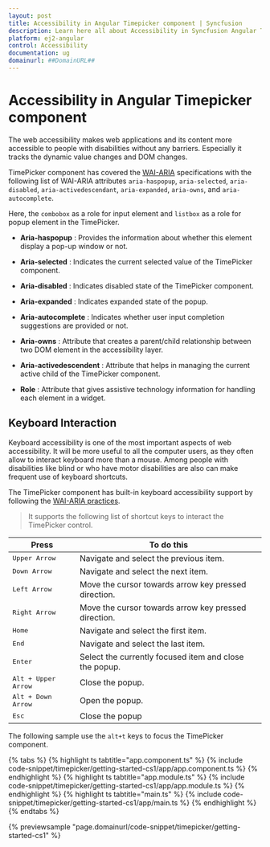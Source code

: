 ```yaml
---
layout: post
title: Accessibility in Angular Timepicker component | Syncfusion
description: Learn here all about Accessibility in Syncfusion Angular Timepicker component of Syncfusion Essential JS 2 and more.
platform: ej2-angular
control: Accessibility 
documentation: ug
domainurl: ##DomainURL##
---
```


# Accessibility in Angular Timepicker component

The web accessibility makes web applications and its content more accessible to people with disabilities without any barriers. Especially it tracks the dynamic value changes and DOM changes.

TimePicker component has covered the [WAI-ARIA](http://www.w3.org/WAI/PF/aria-practices)  specifications with the following list of WAI-ARIA attributes `aria-haspopup`, `aria-selected`, `aria-disabled`, `aria-activedescendant`, `aria-expanded`, `aria-owns`, and `aria-autocomplete`.

Here, the `combobox` as a role for input element and `listbox` as a role for popup element in the TimePicker.

* **Aria-haspopup** : Provides the information about whether this element display a pop-up window or not.

* **Aria-selected** : Indicates the current selected value of the TimePicker component.

* **Aria-disabled** : Indicates disabled state of the TimePicker component.

* **Aria-expanded** : Indicates expanded state of the popup.

* **Aria-autocomplete** : Indicates whether user input completion suggestions are provided or not.

* **Aria-owns** : Attribute that creates a parent/child relationship between two DOM element in the accessibility layer.

* **Aria-activedescendent** : Attribute that helps in managing the current active child of the TimePicker
component.

* **Role** : Attribute that gives assistive technology information for handling each element in a widget.

## Keyboard Interaction

Keyboard accessibility is one of the most important aspects of web accessibility. It will be more useful to all the computer users, as they often allow to interact keyboard more than a mouse.
Among people with disabilities like blind or who have motor disabilities are also can make frequent use of keyboard shortcuts.

The TimePicker component has built-in keyboard accessibility support by following the [WAI-ARIA practices](http://www.w3.org/WAI/PF/aria-practices).

> It supports the following list of shortcut keys to interact the TimePicker control.

| **Press** | **To do this** |
| --- | --- |
| <kbd>Upper Arrow</kbd> | Navigate and select the previous item. |
| <kbd>Down Arrow</kbd> | Navigate and select the next item. |
| <kbd>Left Arrow</kbd> | Move the cursor towards arrow key pressed direction. |
| <kbd>Right Arrow</kbd> | Move the cursor towards arrow key pressed direction. |
| <kbd>Home</kbd> | Navigate and select the first item. |
| <kbd>End</kbd> | Navigate and select the last item. |
| <kbd>Enter</kbd> | Select the currently focused item and close the popup. |
| <kbd>Alt + Upper Arrow</kbd> | Close the popup. |
| <kbd>Alt + Down Arrow</kbd> | Open the popup. |
| <kbd>Esc</kbd> | Close the popup |

The following sample use the `alt+t` keys to focus the TimePicker component.

{% tabs %}
{% highlight ts tabtitle="app.component.ts" %}
{% include code-snippet/timepicker/getting-started-cs1/app/app.component.ts %}
{% endhighlight %}
{% highlight ts tabtitle="app.module.ts" %}
{% include code-snippet/timepicker/getting-started-cs1/app/app.module.ts %}
{% endhighlight %}
{% highlight ts tabtitle="main.ts" %}
{% include code-snippet/timepicker/getting-started-cs1/app/main.ts %}
{% endhighlight %}
{% endtabs %}
  
{% previewsample "page.domainurl/code-snippet/timepicker/getting-started-cs1" %}